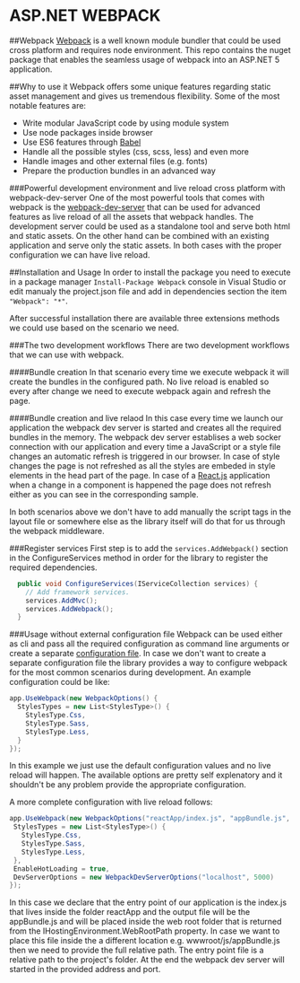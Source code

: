 ASP.NET WEBPACK
=============

##Webpack 
[Webpack](https://webpack.github.io/) is a well known module bundler that could be used cross platform and requires node environment.
This repo contains the nuget package that enables the seamless usage of webpack into an ASP.NET 5 application.

##Why to use it
Webpack offers some unique features regarding static asset management and gives us tremendous flexibility. Some of the most notable features are:
- Write modular JavaScript code by using module system 
- Use node packages inside browser
- Use ES6 features through [Babel](https://babeljs.io/)
- Handle all the possible styles (css, scss, less) and even more
- Handle images and other external files (e.g. fonts)
- Prepare the production bundles in an advanced way

###Powerful development environment and live reload cross platform with webpack-dev-server
One of the most powerful tools that comes with webpack is the [webpack-dev-server](http://webpack.github.io/docs/webpack-dev-server.html) that can be used for advanced features as live reload of all the assets that webpack handles.
The development server could be used as a standalone tool and serve both html and static assets. On the other hand 
can be combined with an existing application and serve only the static assets. In both cases with the proper configuration we can have live reload.  

##Installation and Usage
In order to install the package you need to execute in a package manager `Install-Package Webpack` console in Visual Studio
or edit manualy the project.json file and add in dependencies section the item `"Webpack": "*"`.

After successful installation there are available three extensions methods we could use based on the scenario we need.

###The two development workflows
There are two development workflows that we can use with webpack.

####Bundle creation
In that scenario every time we execute webpack it will create the bundles in the configured path.
No live reload is enabled so every after change we need to execute webpack again and refresh the page.

####Bundle creation and live relaod
In this case every time we launch our application the webpack dev server is started and creates all the required bundles in the memory.
The webpack dev server establises a web socker connection with our application and every time a JavaScript or a style file changes an automatic refresh is triggered in our browser.
In case of style changes the page is not refreshed as all the styles are embeded in style elements in the head part of the page.
In case of a [React.js](http://facebook.github.io/react/) application when a change in a component is happened the page does not refresh either as you can see in the corresponding sample. 

In both scenarios above we don't have to add manually the script tags in the layout file or somewhere else as the library itself will do that for us through the webpack middleware.

###Register services
First step is to add the `services.AddWebpack()` section in the ConfigureServices method in order for the library
to register the required dependencies.

```cs
  public void ConfigureServices(IServiceCollection services) {
    // Add framework services.
    services.AddMvc();
	services.AddWebpack();
  }
```

###Usage without external configuration file
Webpack can be used either as cli and pass all the required configuration as command line arguments or create a separate [configuration file](ttps://webpack.github.io/docs/configuration.html).
In case we don't want to create a separate configuration file the library provides a way to configure webpack for the most common scenarios during development.
An example configuration could be like:

```cs
app.UseWebpack(new WebpackOptions() {
  StylesTypes = new List<StylesType>() {
    StylesType.Css,
    StylesType.Sass,
    StylesType.Less,
  }
});
```
In this example we just use the default configuration values and no live reload will happen.
The available options are pretty self explenatory and it shouldn't be any problem provide the appropriate configuration.

A more complete configuration with live reload follows:
 ```cs
app.UseWebpack(new WebpackOptions("reactApp/index.js", "appBundle.js", true) {
  StylesTypes = new List<StylesType>() {
    StylesType.Css,
    StylesType.Sass,
    StylesType.Less,
  },
  EnableHotLoading = true,
  DevServerOptions = new WebpackDevServerOptions("localhost", 5000)
});
```
In this case we declare that the entry point of our application is the index.js that lives inside the folder reactApp
and the output file will be the appBundle.js and will be placed inside the web root folder that is returned from the  IHostingEnvironment.WebRootPath property.
In case we want to place this file inside the a different location e.g. wwwroot/js/appBundle.js then we need to provide the full relative path.
The entry point file is a relative path to the project's folder. At the end the webpack dev server will started in the provided address and port.